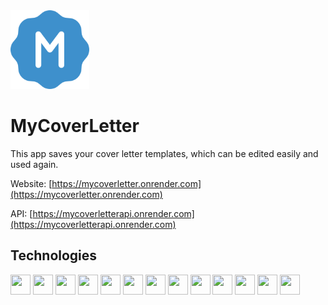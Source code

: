 <img src="client/public/logo.svg" width="25%" />

# MyCoverLetter

This app saves your cover letter templates, which can be edited easily and used again.

Website: [https://mycoverletter.onrender.com](https://mycoverletter.onrender.com)

API: [https://mycoverletterapi.onrender.com](https://mycoverletterapi.onrender.com)

## Technologies
<p>
  <img height="32" width="32" src="https://cdn.simpleicons.org/nodedotjs/5FA04E" />
  <img height="32" width="32" src="https://cdn.simpleicons.org/typescript/3178C6" />
  <img height="32" width="32" src="https://cdn.simpleicons.org/react/61DAFB" />
  <img height="32" width="32" src="https://cdn.simpleicons.org/shadcnui/000000/ffffff" />
  <img height="32" width="32" src="https://cdn.simpleicons.org/reacthookform/EC5990" />
  <img height="32" width="32" src="https://cdn.simpleicons.org/reactquery/FF4154" />
  <img height="32" width="32" src="https://cdn.simpleicons.org/reactrouter/CA4245" />
  <img height="32" width="32" src="https://cdn.simpleicons.org/tailwindcss/06B6D4" />
  <img height="32" width="32" src="https://cdn.simpleicons.org/zod/3E67B1" />
  <img height="32" width="32" src="https://cdn.simpleicons.org/express/000000/ffffff" />
  <img height="32" width="32" src="https://cdn.simpleicons.org/jsonwebtokens/000000/ffffff" />
  <img height="32" width="32" src="https://cdn.simpleicons.org/mongodb/47A248" />
  <img height="32" width="32" src="https://cdn.simpleicons.org/mongoose/880000" />
</p>

